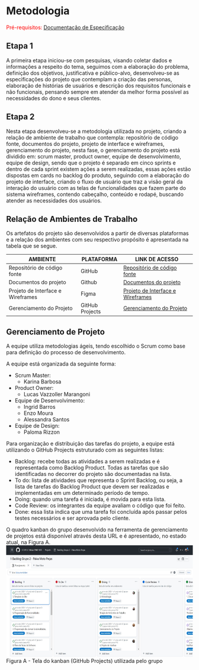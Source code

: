
# Metodologia

<span style="color:red">Pré-requisitos: <a href="2-Especificação do Projeto.md"> Documentação de Especificação</a></span>

## Etapa 1
A primeira etapa iniciou-se com pesquisas, visando coletar dados e informações a respeito do tema, seguimos com a elaboração do problema, definição dos objetivos, justificativa e público-alvo, desenvolveu-se as especificações do projeto que contemplam a criação das personas, elaboração de histórias de usuários e descrição dos requisitos funcionais e não funcionais, pensando sempre em atender da melhor forma possível as necessidades do dono e seus clientes.

## Etapa 2
Nesta etapa desenvolveu-se a metodologia utilizada no projeto, criando a relação de ambiente de trabalho que contempla: repositório de código fonte, documentos do projeto, projeto de interface e  wireframes, gerenciamento do projeto, nesta fase, o gerenciamento do projeto está dividido em: scrum master, product owner, equipe de desenvolvimento, equipe de design, sendo que o projeto  é separado em cinco sprints e dentro de cada sprint existem ações a serem realizadas, essas ações estão dispostas em cards no backlog do produto, seguindo com a elaboração do projeto de interface, criando o fluxo de usuário que traz a visão geral da interação do usuário com as telas de funcionalidades que fazem parte do sistema wireframes, contendo cabeçalho, conteúdo e rodapé, buscando atender as necessidades dos usuários.

## Relação de Ambientes de Trabalho
Os artefatos do projeto são desenvolvidos a partir de diversas plataformas e a relação dos ambientes com seu respectivo propósito é apresentada na tabela que se segue.

|AMBIENTE| PLATAFORMA | LINK DE ACESSO |
|--------------------|------------------------------------|----------------------------------------|
| Repositório de código fonte | GitHub  | [Repositório de código fonte](https://github.com/ICEI-PUC-Minas-PMV-ADS/pmv-ads-2023-1-e1-proj-web-t2-grupo-2-paiva-moto-pecas) |
| Documentos do projeto  | Github | [Documentos do projeto](https://github.com/ICEI-PUC-Minas-PMV-ADS/pmv-ads-2023-1-e1-proj-web-t2-grupo-2-paiva-moto-pecas) |
| Projeto de Interface e  Wireframes | Figma | [Projeto de Interface e  Wireframes](https://www.figma.com/file/AQnV3bdBiIJOyrLcBKpZvp/Projeto?node-id=0-1)|
| Gerenciamento do Projeto  | GitHub Projects | [Gerenciamento do Projeto](https://github.com/orgs/ICEI-PUC-Minas-PMV-ADS/projects/382)|

## Gerenciamento de Projeto

A equipe utiliza metodologias ágeis, tendo escolhido o Scrum como base para definição do processo de desenvolvimento.

A equipe está organizada da seguinte forma:
- Scrum Master:  
   * Karina Barbosa
- Product Owner: 
   * Lucas Vazzoller Marangoni
- Equipe de Desenvolvimento:
   * Ingrid Barros
   * Enzo Moura
   * Alessandra Santos
- Equipe de Design:
   * Paloma Rizzon

Para organização e distribuição das tarefas do projeto, a equipe está utilizando o GitHub Projects estruturado com as seguintes listas:

- Backlog: recebe todas as atividades a serem realizadas e é representada como Backlog Product. Todas as tarefas que são identificadas no decorrer do projeto são documentadas na lista.
- To do: lista de atividades que representa o Sprint Backlog, ou seja, a lista de tarefas do Backlog Product que devem ser realizadas e implementadas em um determinado período de tempo.
- Doing: quando uma tarefa é iniciada, é movida para esta lista.
- Code Review: os integrantes da equipe avaliam o código que foi feito.
- Done: essa lista indica que uma tarefa foi concluída após passar pelos testes necessários e ser aprovada pelo cliente.

O quadro kanban do grupo desenvolvido na ferramenta de gerenciamento de projetos está disponível através desta URL e é apresentado, no estado atual, na Figura A.
<br>
<img height="300px" src="https://github.com/ICEI-PUC-Minas-PMV-ADS/pmv-ads-2023-1-e1-proj-web-t2-grupo-2-paiva-moto-pecas/blob/main/docs/img/tela-kanban.jpg?raw=true" /> 
<br>
Figura A - Tela do kanban (GitHub Projects) utilizada pelo grupo
